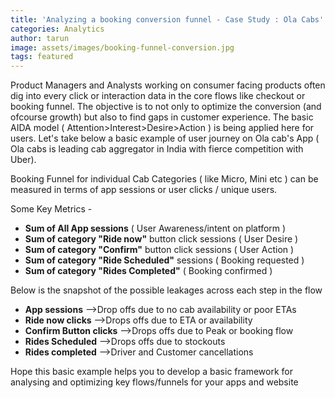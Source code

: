 ```yaml
---
title: 'Analyzing a booking conversion funnel - Case Study : Ola Cabs'
categories: Analytics
author: tarun
image: assets/images/booking-funnel-conversion.jpg
tags: featured
---
```


Product Managers and Analysts working on consumer facing products often dig into every click or interaction data in the core  flows like checkout or booking funnel. The objective is to not only to optimize the conversion (and ofcourse growth) but also to find gaps in customer experience. The basic AIDA model ( Attention>Interest>Desire>Action ) is being applied here for users. Let's take below a basic example of user journey on Ola cab's App ( Ola cabs is leading cab aggregator in India with fierce competition with Uber).

Booking Funnel for individual Cab Categories ( like Micro, Mini etc ) can be measured in terms of app sessions or user clicks / unique users.

Some Key Metrics - 

* **Sum of All App sessions** ( User Awareness/intent on platform )
* **Sum of category "Ride now"** button click sessions ( User Desire )
* **Sum of category "Confirm"** button click sessions ( User Action )
* **Sum of category "Ride Scheduled"** sessions ( Booking requested )
* **Sum of category "Rides Completed"** ( Booking confirmed )

Below is the snapshot of the possible leakages across each step in the flow

* **App sessions** \-->Drop offs due to no cab availability or poor ETAs
* **Ride now clicks**  \-->Drops offs due to ETA or availability
* **Confirm Button clicks**  \-->Drops offs due to Peak or booking flow 
* **Rides Scheduled**  \-->Drops offs due to stockouts
* **Rides completed**  \-->Driver and Customer cancellations

Hope this basic example helps you to develop a basic framework for analysing and optimizing key flows/funnels for your apps and website